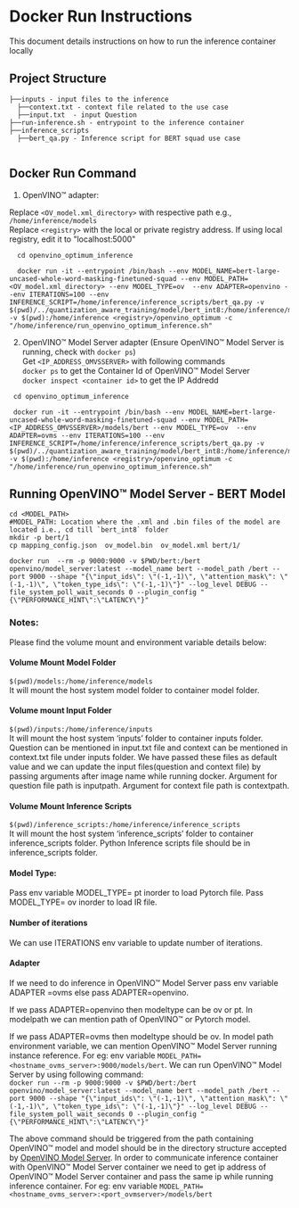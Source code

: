 # Docker Run Instructions
This document details instructions on how to run the inference container locally

## Project Structure 
```
├──inputs - input files to the inference
  ├──context.txt - context file related to the use case
  ├──input.txt  - input Question
├──run-inference.sh - entrypoint to the inference container 
├──inference_scripts 
  ├──bert_qa.py - Inference script for BERT squad use case
 
```


## Docker Run Command
1. OpenVINO™ adapter:    
  
  Replace `<OV_model.xml_directory>` with respective path e.g., `/home/inference/models`  
  Replace `<registry>` with the local or private registry address. If using local registry, edit it to "localhost:5000"  
    
  ```
    cd openvino_optimum_inference
    
    docker run -it --entrypoint /bin/bash --env MODEL_NAME=bert-large-uncased-whole-word-masking-finetuned-squad --env MODEL_PATH=<OV_model.xml_directory> --env MODEL_TYPE=ov  --env ADAPTER=openvino --env ITERATIONS=100 --env INFERENCE_SCRIPT=/home/inference/inference_scripts/bert_qa.py -v  $(pwd)/../quantization_aware_training/model/bert_int8:/home/inference/models -v $(pwd):/home/inference <registry>/openvino_optimum -c "/home/inference/run_openvino_optimum_inference.sh"
  ```
2. OpenVINO™ Model Server adapter (Ensure OpenVINO™ Model Server is running, check with `docker ps`)     
   Get `<IP_ADDRESS_OMVSSERVER>` with following commands  
   `docker ps` to get the Container Id of OpenVINO™ Model Server  
   `docker inspect <container id>` to get the IP Addredd  
  ```
   cd openvino_optimum_inference

   docker run -it --entrypoint /bin/bash --env MODEL_NAME=bert-large-uncased-whole-word-masking-finetuned-squad --env MODEL_PATH=<IP_ADDRESS_OMVSSERVER>/models/bert --env MODEL_TYPE=ov  --env ADAPTER=ovms --env ITERATIONS=100 --env INFERENCE_SCRIPT=/home/inference/inference_scripts/bert_qa.py -v  $(pwd)/../quantization_aware_training/model/bert_int8:/home/inference/models -v $(pwd):/home/inference <registry>/openvino_optimum -c "/home/inference/run_openvino_optimum_inference.sh"
  ```

## Running OpenVINO™ Model Server - BERT Model 
```
cd <MODEL_PATH>
#MODEL_PATH: Location where the .xml and .bin files of the model are located i.e., cd till `bert_int8` folder
mkdir -p bert/1  
cp mapping_config.json  ov_model.bin  ov_model.xml bert/1/  
```

`docker run  --rm -p 9000:9000 -v $PWD/bert:/bert openvino/model_server:latest --model_name bert --model_path /bert --port 9000 --shape "{\"input_ids\": \"(-1,-1)\", \"attention_mask\": \"(-1,-1)\", \"token_type_ids\": \"(-1,-1)\"}" --log_level DEBUG --file_system_poll_wait_seconds 0 --plugin_config "{\"PERFORMANCE_HINT\":\"LATENCY\"}"`

### **Notes**:  
Please find the volume mount and environment variable details below:

#### **Volume Mount Model Folder**
`$(pwd)/models:/home/inference/models`  
It will mount the host system model folder to container model folder.

#### **Volume mount Input Folder**
`$(pwd)/inputs:/home/inference/inputs`  
It will mount the host system ‘inputs’ folder to container inputs folder.
Question can be mentioned in input.txt file and context can be mentioned in context.txt file under inputs folder. We have passed these files as default value and we can update the input files(question and context file) by passing arguments after image name while running docker. Argument for question file path is inputpath. Argument for context file path is contextpath. 

#### **Volume Mount Inference Scripts**
`$(pwd)/inference_scripts:/home/inference/inference_scripts`     
It will mount the host system ‘inference_scripts’ folder to container inference_scripts folder.
Python Inference scripts file should be in inference_scripts folder.

#### **Model Type:**
Pass env variable MODEL_TYPE= pt inorder to load Pytorch file.
Pass MODEL_TYPE= ov inorder to load IR file.

#### **Number of iterations**
We can use ITERATIONS env variable to update number of iterations.

#### **Adapter**
If we need to do inference in OpenVINO™ Model Server pass env variable  ADAPTER =ovms else pass ADAPTER=openvino.

If we pass ADAPTER=openvino then modeltype can be ov or pt. In modelpath we can mention path of OpenVINO™ or Pytorch model.

If we pass ADAPTER=ovms then modeltype should be ov. In model path environment variable, we can mention OpenVINO™ Model Server running instance reference. For eg: env variable `MODEL_PATH=<hostname_ovms_server>:9000/models/bert`.
We can run OpenVINO™ Model Server by using following command:  
`docker run --rm -p 9000:9000 -v $PWD/bert:/bert openvino/model_server:latest --model_name bert --model_path /bert --port 9000 --shape "{\"input_ids\": \"(-1,-1)\", \"attention_mask\": \"(-1,-1)\", \"token_type_ids\": \"(-1,-1)\"}" --log_level DEBUG --file_system_poll_wait_seconds 0 --plugin_config "{\"PERFORMANCE_HINT\":\"LATENCY\"}"`

The above command should be triggered from the path containing OpenVINO™ model and model should be in the directory structure accepted by [OpenVINO Model Server](https://github.com/openvinotoolkit/model_server).
In order to communicate inference container with OpenVINO™ Model Server container we need to get ip address of OpenVINO™ Model Server container and pass the same ip while running inference container. For eg: env variable `MODEL_PATH=<hostname_ovms_server>:<port_ovmserver>/models/bert`
